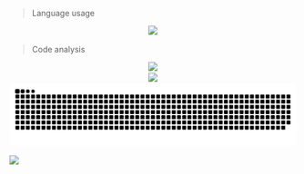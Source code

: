 
> Language usage

<div align="center">
    <img height="200px" src="https://github-readme-stats-api-holic-x.vercel.app/api/top-langs/?username=kesesek&theme=gruvbox_light&layout=compact"/>
</div>


> Code analysis

<!-- START_SECTION:waka -->
<!-- END_SECTION:waka -->


<div align="center">
    <img height="200px" src="https://github-readme-streak-stats.herokuapp.com/?user=kesesek"/>
</div>
<div align="center">
	<img src="https://cdn.jsdelivr.net/gh/kesesek/kesesek/assets/github-contribution-grid-snake.svg" />
</div>
<picture>
  <source media="(prefers-color-scheme: dark)" srcset="https://raw.githubusercontent.com/kesesek/kesesek/output/github-contribution-grid-snake-dark.svg">
  <source media="(prefers-color-scheme: light)" srcset="https://raw.githubusercontent.com/kesesek/kesesek/output/github-contribution-grid-snake.svg">
  <img alt="github contribution grid snake animation" src="https://raw.githubusercontent.com/adorabled4/adorabled4/output/github-contribution-grid-snake.svg">
</picture>


![](https://stats.justsong.cn/api/github?username=kesesek)


